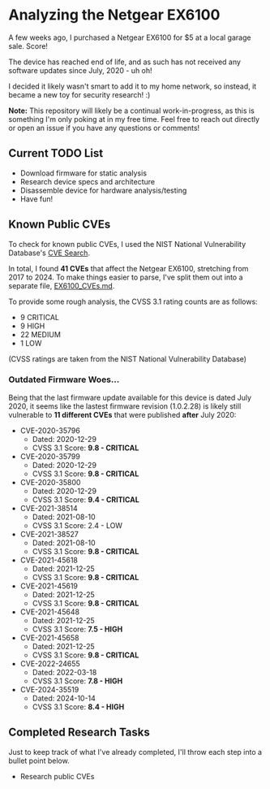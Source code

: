 # Analyzing the Netgear EX6100

A few weeks ago, I purchased a Netgear EX6100 for $5 at a local garage sale. Score!

The device has reached end of life, and as such has not received any software updates since July, 2020 - uh oh!

I decided it likely wasn't smart to add it to my home network, so instead, it became a new toy for security research! :)

**Note:** This repository will likely be a continual work-in-progress, as this is something I'm only poking at in my free time. Feel free to reach out directly or open an issue if you have any questions or comments!

## Current TODO List

- Download firmware for static analysis
- Research device specs and architecture
- Disassemble device for hardware analysis/testing
- Have fun!

## Known Public CVEs

To check for known public CVEs, I used the NIST National Vulnerability Database's [CVE Search](https://nvd.nist.gov/vuln/search/results?isCpeNameSearch=false&query=ex6100&results_type=overview&form_type=Basic&search_type=all&startIndex=0).

In total, I found **41 CVEs** that affect the Netgear EX6100, stretching from 2017 to 2024. To make things easier to parse, I've split them out into a separate file, [EX6100_CVEs.md](EX6100_CVEs.md).

To provide some rough analysis, the CVSS 3.1 rating counts are as follows:

- 9 CRITICAL
- 9 HIGH
- 22 MEDIUM
- 1 LOW

(CVSS ratings are taken from the NIST National Vulnerability Database)

### Outdated Firmware Woes...

Being that the last firmware update available for this device is dated July 2020, it seems like the lastest firmware revision (1.0.2.28) is likely still vulnerable to **11 different CVEs** that were published **after** July 2020:

- CVE-2020-35796
    - Dated: 2020-12-29
    - CVSS 3.1 Score: **9.8 - CRITICAL**
- CVE-2020-35799
    - Dated: 2020-12-29
    - CVSS 3.1 Score: **9.8 - CRITICAL**
- CVE-2020-35800
    - Dated: 2020-12-29
    - CVSS 3.1 Score: **9.4 - CRITICAL**
- CVE-2021-38514
    - Dated: 2021-08-10
    - CVSS 3.1 Score: 2.4 - LOW
- CVE-2021-38527
    - Dated: 2021-08-10
    - CVSS 3.1 Score: **9.8 - CRITICAL**
- CVE-2021-45618
    - Dated: 2021-12-25
    - CVSS 3.1 Score: **9.8 - CRITICAL**
- CVE-2021-45619
    - Dated: 2021-12-25
    - CVSS 3.1 Score: **9.8 - CRITICAL**
- CVE-2021-45648
    - Dated: 2021-12-25
    - CVSS 3.1 Score: **7.5 - HIGH**
- CVE-2021-45658
    - Dated: 2021-12-25
    - CVSS 3.1 Score: **9.8 - CRITICAL**
- CVE-2022-24655
    - Dated: 2022-03-18
    - CVSS 3.1 Score: **7.8 - HIGH**
- CVE-2024-35519
    - Dated: 2024-10-14
    - CVSS 3.1 Score: **8.4 - HIGH**

## Completed Research Tasks

Just to keep track of what I've already completed, I'll throw each step into a bullet point below.

- Research public CVEs